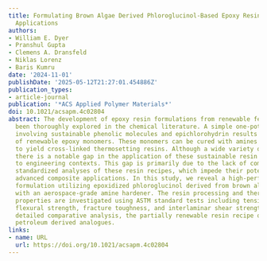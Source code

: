 ```yaml
---
title: Formulating Brown Algae Derived Phloroglucinol-Based Epoxy Resin for High Performance
  Applications
authors:
- William E. Dyer
- Pranshul Gupta
- Clemens A. Dransfeld
- Niklas Lorenz
- Baris Kumru
date: '2024-11-01'
publishDate: '2025-05-12T21:27:01.454886Z'
publication_types:
- article-journal
publication: '*ACS Applied Polymer Materials*'
doi: 10.1021/acsapm.4c02804
abstract: The development of epoxy resin formulations from renewable feedstocks has
  been thoroughly explored in the chemical literature. A simple one-pot chemical reaction
  involving sustainable phenolic molecules and epichlorohydrin results in the production
  of renewable epoxy monomers. These monomers can be cured with amines or anhydrides
  to yield cross-linked thermosetting resins. Although a wide variety of recipes exist,
  there is a notable gap in the application of these sustainable resin formulations
  to engineering contexts. This gap is primarily due to the lack of comprehensive,
  standardized analyses of these resin recipes, which impede their potential use in
  advanced composite applications. In this study, we reveal a high-performance resin
  formulation utilizing epoxidized phloroglucinol derived from brown algae in combination
  with an aerospace-grade amine hardener. The resin processing and thermomechanical
  properties are investigated using ASTM standard tests including tensile strength,
  flexural strength, fracture toughness, and interlaminar shear strength. Given the
  detailed comparative analysis, the partially renewable resin recipe outperforms
  petroleum derived analogues.
links:
- name: URL
  url: https://doi.org/10.1021/acsapm.4c02804
---
```

